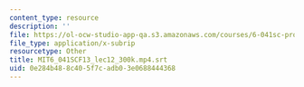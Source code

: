 ```yaml
---
content_type: resource
description: ''
file: https://ol-ocw-studio-app-qa.s3.amazonaws.com/courses/6-041sc-probabilistic-systems-analysis-and-applied-probability-fall-2013/0e284b488c405f7cadb03e0688444368_MIT6_041SCF13_lec12_300k.mp4.vtt
file_type: application/x-subrip
resourcetype: Other
title: MIT6_041SCF13_lec12_300k.mp4.srt
uid: 0e284b48-8c40-5f7c-adb0-3e0688444368
---
```

